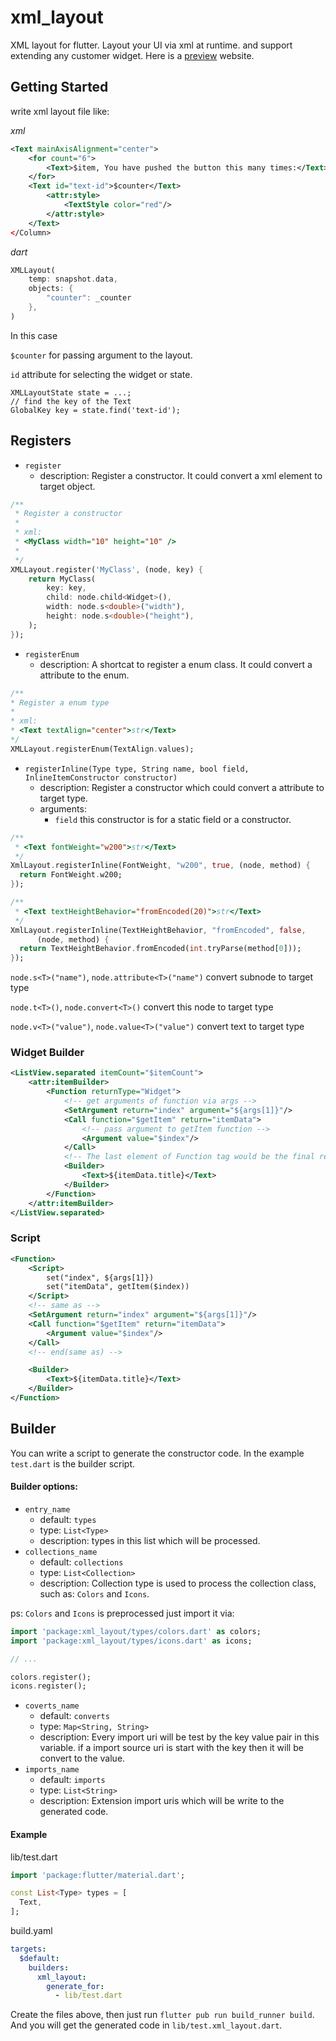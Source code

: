 # xml_layout

XML layout for flutter. Layout your UI via xml at runtime. and support extending any customer widget. Here is a [preview](https://gsioteam.github.io/xml_layout_preview/) website.

## Getting Started

write xml layout file like:

*xml*
```xml
<Text mainAxisAlignment="center">
    <for count="6">
        <Text>$item, You have pushed the button this many times:</Text>
    </for>
    <Text id="text-id">$counter</Text>
        <attr:style>
            <TextStyle color="red"/>
        </attr:style>
    </Text>
</Column>
```

*dart*
```dart
XMLLayout(
    temp: snapshot.data,
    objects: {
        "counter": _counter
    },
)
``` 

In this case

`$counter` for passing argument to the layout.

`id` attribute for selecting the widget or state.

```
XMLLayoutState state = ...;
// find the key of the Text 
GlobalKey key = state.find('text-id');
```

## Registers

- `register` 
    - description: Register a constructor. It could convert a xml element to target object.

```dart
/**
 * Register a constructor
 * 
 * xml:
 * <MyClass width="10" height="10" />
 * 
 */
XMLLayout.register('MyClass', (node, key) {
    return MyClass(
        key: key,
        child: node.child<Widget>(),
        width: node.s<double>("width"),
        height: node.s<double>("height"),
    );
});
```

- `registerEnum` 
    - description: A shortcat to register a enum class. It could convert a attribute to the enum.
 
 ```dart
/**
 * Register a enum type
 * 
 * xml:
 * <Text textAlign="center">str</Text>
 */
XMLLayout.registerEnum(TextAlign.values);
 ```

 - `registerInline(Type type, String name, bool field, InlineItemConstructor constructor)` 
    - description: Register a constructor which could convert a attribute to target type.
    - arguments: 
        - `field` this constructor is for a static field or a constructor.

```dart
/**
 * <Text fontWeight="w200">str</Text>
 */
XmlLayout.registerInline(FontWeight, "w200", true, (node, method) {
  return FontWeight.w200;
});

/**
 * <Text textHeightBehavior="fromEncoded(20)">str</Text>
 */
XmlLayout.registerInline(TextHeightBehavior, "fromEncoded", false,
      (node, method) {
  return TextHeightBehavior.fromEncoded(int.tryParse(method[0]));
});
```

`node.s<T>("name")`, `node.attribute<T>("name")` convert subnode to target type

`node.t<T>()`, `node.convert<T>()` convert this node to target type

`node.v<T>("value")`, `node.value<T>("value")` convert text to target type

### Widget Builder 

```xml
<ListView.separated itemCount="$itemCount">
    <attr:itemBuilder>
        <Function returnType="Widget">
            <!-- get arguments of function via args -->
            <SetArgument return="index" argument="${args[1]}"/>
            <Call function="$getItem" return="itemData">
                <!-- pass argument to getItem function -->
                <Argument value="$index"/>
            </Call>
            <!-- The last element of Function tag would be the final result -->
            <Builder>
                <Text>${itemData.title}</Text>
            </Builder>
        </Function>
    </attr:itemBuilder>
</ListView.separated>
```

### Script

```xml
<Function>
    <Script>
        set("index", ${args[1]})
        set("itemData", getItem($index))
    </Script>
    <!-- same as -->
    <SetArgument return="index" argument="${args[1]}"/>
    <Call function="$getItem" return="itemData">
        <Argument value="$index"/>
    </Call>
    <!-- end(same as) -->

    <Builder>
        <Text>${itemData.title}</Text>
    </Builder>
</Function>
```

## Builder

You can write a script to generate the constructor code. 
In the example `test.dart` is the builder script.

#### Builder options:

- `entry_name`
    - default: `types`
    - type: `List<Type>`
    - description: types in this list which will be processed.
- `collections_name`
    - default: `collections`
    - type: `List<Collection>`
    - description: Collection type is used to process the collection class, such as: `Colors` 
    and `Icons`.
     
ps: `Colors` and `Icons` is preprocessed just import it via:
    
```dart
import 'package:xml_layout/types/colors.dart' as colors;
import 'package:xml_layout/types/icons.dart' as icons;

// ...

colors.register();
icons.register();
```
 
- `coverts_name`
    - default: `converts`
    - type: `Map<String, String>`
    - description: Every import uri will be test by the key value pair in this variable.
    if a import source uri is start with the key then it will be convert to the value. 
- `imports_name`
    - default: `imports`
    - type: `List<String>`
    - description: Extension import uris which will be write to the generated code.
    
#### Example

lib/test.dart
```dart
import 'package:flutter/material.dart';

const List<Type> types = [
  Text,
];
```

build.yaml
```yaml
targets:
  $default:
    builders:
      xml_layout:
        generate_for:
          - lib/test.dart
```

Create the files above, then just run `flutter pub run build_runner build`.
And you will get the generated code in `lib/test.xml_layout.dart`.
